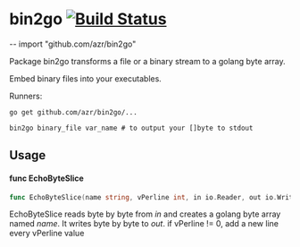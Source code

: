 # bin2go [![Build Status](https://travis-ci.org/azr/bin2go.svg?branch=master)](https://travis-ci.org/azr/bin2go)
--
    import "github.com/azr/bin2go"

Package bin2go transforms a file or a binary stream to a golang byte array.

Embed binary files into your executables.

Runners:

    go get github.com/azr/bin2go/...

    bin2go binary_file var_name # to output your []byte to stdout

## Usage

#### func  EchoByteSlice

```go
func EchoByteSlice(name string, vPerline int, in io.Reader, out io.Writer) (err error)
```
EchoByteSlice reads byte by byte from *in* and creates a golang byte array named
*name*. It writes byte by byte to *out*. if vPerline != 0, add a new line every
vPerline value
